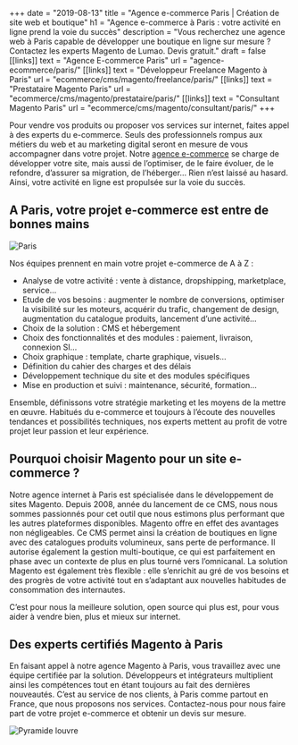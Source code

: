 +++
date = "2019-08-13"
title = "Agence e-commerce Paris | Création de site web et boutique"
h1 = "Agence e-commerce à Paris : votre activité en ligne prend la voie du succès"
description = "Vous recherchez une agence web à Paris capable de développer une boutique en ligne sur mesure ? Contactez les experts Magento de Lumao. Devis gratuit."
draft = false
[[links]]
    text = "Agence E-commerce Paris"
    url = "agence-ecommerce/paris/"
[[links]]
    text = "Développeur Freelance Magento à Paris"
    url = "ecommerce/cms/magento/freelance/paris/"
[[links]]
    text = "Prestataire Magento Paris"
    url = "ecommerce/cms/magento/prestataire/paris/"
[[links]]
    text = "Consultant Magento Paris"
    url = "ecommerce/cms/magento/consultant/paris/"
+++

Pour vendre vos produits ou proposer vos services sur internet, faites appel à des experts du e-commerce. Seuls des professionnels rompus aux métiers du web et au marketing digital seront en mesure de vous accompagner dans votre projet. Notre [agence e-commerce](/agence-ecom/) se charge de développer votre site, mais aussi de l’optimiser, de le faire évoluer, de le refondre, d’assurer sa migration, de l’héberger… Rien n’est laissé au hasard. Ainsi, votre activité en ligne est propulsée sur la voie du succès.

## A Paris, votre projet e-commerce est entre de bonnes mains

<img class="animate zoomIn margin-auto" src="/images/ville/paris.svg" alt="Paris" />

Nos équipes prennent en main votre projet e-commerce de A à Z :

-	Analyse de votre activité : vente à distance, dropshipping, marketplace, service…
-	Etude de vos besoins : augmenter le nombre de conversions, optimiser la visibilité sur les moteurs, acquérir du trafic, changement de design, augmentation du catalogue produits, lancement d’une activité…
-	Choix de la solution : CMS et hébergement
-	Choix des fonctionnalités et des modules : paiement, livraison, connexion SI…
-	Choix graphique : template, charte graphique, visuels…
-	Définition du cahier des charges et des délais
-	Développement technique du site et des modules spécifiques
-	Mise en production et suivi : maintenance, sécurité, formation…

Ensemble, définissons votre stratégie marketing et les moyens de la mettre en œuvre. Habitués du e-commerce et toujours à l’écoute des nouvelles tendances et possibilités techniques, nos experts mettent au profit de votre projet leur passion et leur expérience.

## Pourquoi choisir Magento pour un site e-commerce ?

Notre agence internet à Paris est spécialisée dans le développement de sites Magento. Depuis 2008, année du lancement de ce CMS, nous nous sommes passionnés pour cet outil que nous estimons plus performant que les autres plateformes disponibles. Magento offre en effet des avantages non négligeables. Ce CMS permet ainsi la création de boutiques en ligne avec des catalogues produits volumineux, sans perte de performance. Il autorise également la gestion multi-boutique, ce qui est parfaitement en phase avec un contexte de plus en plus tourné vers l’omnicanal. La solution Magento est également très flexible : elle s’enrichit au gré de vos besoins et des progrès de votre activité tout en s’adaptant aux nouvelles habitudes de consommation des internautes.

C’est pour nous la meilleure solution, open source qui plus est, pour vous aider à vendre bien, plus et mieux sur internet.

## Des experts certifiés Magento à Paris

En faisant appel à notre agence Magento à Paris, vous travaillez avec une équipe certifiée par la solution. Développeurs et intégrateurs multiplient ainsi les compétences tout en étant toujours au fait des dernières nouveautés. C’est au service de nos clients, à Paris comme partout en France, que nous proposons nos services. Contactez-nous pour nous faire part de votre projet e-commerce et obtenir un devis sur mesure.

<img class="animate zoomIn margin-auto" src="/images/ville/piramide-louvre.jpg" alt="Pyramide louvre" />
